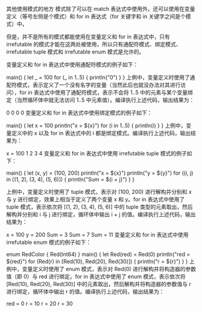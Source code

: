 其他使用模式的地方
模式除了可以在 match 表达式中使用外，还可以使用在变量定义（等号左侧是个模式）和 for in 表达式（for 关键字和 in 关键字之间是个模式）中。

但是，并不是所有的模式都能使用在变量定义和 for in 表达式中，只有 irrefutable 的模式才能在这两处被使用，所以只有通配符模式、绑定模式、irrefutable tuple 模式和 irrefutable enum 模式是允许的。

变量定义和 for in 表达式中使用通配符模式的例子如下：

main() {
    let _ = 100
    for (_ in 1..5) {
        println("0")
    }
}
上例中，变量定义时使用了通配符模式，表示定义了一个没有名字的变量（当然此后也就没办法对其进行访问），for in 表达式中使用了通配符模式，表示不会将 1..5 中的元素与某个变量绑定（当然循环体中就无法访问 1..5 中元素值）。编译执行上述代码，输出结果为：

0
0
0
0
变量定义和 for in 表达式中使用绑定模式的例子如下：

main() {
    let x = 100
    println("x = ${x}")
    for (i in 1..5) {
        println(i)
    }
}
上例中，变量定义中的 x 以及 for in 表达式中的 i 都是绑定模式。编译执行上述代码，输出结果为：

x = 100
1
2
3
4
变量定义和 for in 表达式中使用 irrefutable tuple 模式的例子如下：

main() {
    let (x, y) = (100, 200)
    println("x = ${x}")
    println("y = ${y}")
    for ((i, j) in [(1, 2), (3, 4), (5, 6)]) {
        println("Sum = ${i + j}")
    }
}

上例中，变量定义时使用了 tuple 模式，表示对 (100, 200) 进行解构并分别和 x 与 y 进行绑定，效果上相当于定义了两个变量 x 和 y。for in 表达式中使用了 tuple 模式，表示依次将 [(1, 2), (3, 4), (5, 6)] 中的 tuple 类型的元素取出，然后解构并分别和 i 与 j 进行绑定，循环体中输出 i + j 的值。编译执行上述代码，输出结果为：

x = 100
y = 200
Sum = 3
Sum = 7
Sum = 11
变量定义和 for in 表达式中使用 irrefutable enum 模式的例子如下：

enum RedColor {
    Red(Int64)
}
main() {
    let Red(red) = Red(0)
    println("red = ${red}")
    for (Red(r) in [Red(10), Red(20), Red(30)]) {
        println("r = ${r}")
    }
}
上例中，变量定义时使用了 enum 模式，表示对 Red(0) 进行解构并将构造器的参数值（即 0）与 red 进行绑定。for in 表达式中使用了 enum 模式，表示依次将 [Red(10), Red(20), Red(30)] 中的元素取出，然后解构并将构造器的参数值与 r 进行绑定，循环体中输出 r 的值。编译执行上述代码，输出结果为：


red = 0
r = 10
r = 20
r = 30